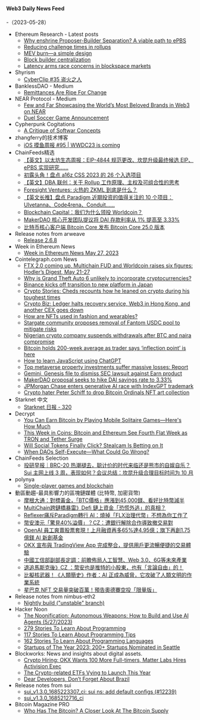 #### Web3 Daily News Feed
-（2023-05-28）

- Ethereum Research - Latest posts
  - [Why enshrine Proposer-Builder Separation? A viable path to ePBS](https://ethresear.ch/t/why-enshrine-proposer-builder-separation-a-viable-path-to-epbs/15710/7)
  - [Reducing challenge times in rollups](https://ethresear.ch/t/reducing-challenge-times-in-rollups/14997/13)
  - [MEV burn—a simple design](https://ethresear.ch/t/mev-burn-a-simple-design/15590/16)
  - [Block builder centralization](https://ethresear.ch/t/block-builder-centralization/12135/16)
  - [Latency arms race concerns in blockspace markets](https://ethresear.ch/t/latency-arms-race-concerns-in-blockspace-markets/14957/11)
- Shyrism
  - [CyberClip #35 盗火之人](https://shyrz.me/cyberclip-35-prometheus/)
- BanklessDAO - Medium
  - [Remittances Are Ripe For Change](https://medium.com/bankless-dao/remittances-are-ripe-for-change-3d3d81f3f3ab?source=rss----2e8b6adb479c---4)
- NEAR Protocol - Medium
  - [Few and Far Showcasing the World’s Most Beloved Brands in Web3 on NEAR](https://medium.com/nearprotocol/few-and-far-showcasing-the-worlds-most-beloved-brands-in-web3-on-near-5cd21d66c51a?source=rss----1128a53be4a7---4)
  - [Duel Soccer Game Announcement](https://medium.com/nearprotocol/duel-soccer-game-announcement-c6c612629d77?source=rss----1128a53be4a7---4)
- Cypherpunk Cogitations
  - [A Critique of Softwar Concepts](https://blog.lopp.net/critique-softwar-concepts/)
- zhangferry的技术博客
  - [iOS 摸鱼周报 #95 | WWDC23 is coming](https://zhangferry.com/2023/05/27/iOSWeeklyLearning_95)
- ChainFeeds精选
  - [【英文】以太坊生态周报：EIP-4844 规范更改、坎昆升级最终候选 EIP、ePBS 实现研究......](https://weekinethereumnews.com/week-in-ethereum-news-may-27-2023/)
  - [初露头角！盘点 a16z CSS 2023 的 26 个入选项目](https://foresightnews.pro/article/detail/33908)
  - [【英文】DBA 联创：关于 Rollup 工作原理、主权及可组合性的思考](https://dba.mirror.xyz/LYUb_Y2huJhNUw_z8ltqui2d6KY8Fc3t_cnSE9rDL_o)
  - [Foresight Ventures: 火热的 ZKML 到底是什么？](https://mp.weixin.qq.com/s/C5ltlK_HIrc-VbozV-GCEQ)
  - [【英文长推】盘点 Paradigm 近期投资的值得关注的 10 个项目：Ulvetanna、Code4rena、Conduit......](https://twitter.com/nobrainflip/status/1662158206947438592)
  - [Blockchain Capital：我们为什么领投 Worldcoin？](https://www.wu-talk.com/index.php?m=content&c=index&a=show&catid=6&id=14647)
  - [MakerDAO 核心开发团队提议将 DAI 存款利率从 1% 提高至 3.33%](https://forum.makerdao.com/t/stability-scope-parameter-changes-2-non-scope-defined-parameter-changes-may-2023/20981)
  - [比特币核心客户端 Bitcoin Core 发布 Bitcoin Core 25.0 版本](https://github.com/bitcoin/bitcoin/blob/master/doc/release-notes/release-notes-25.0.md)
- Release notes from arweave
  - [Release 2.6.8](https://github.com/ArweaveTeam/arweave/releases/tag/N.2.6.8)
- Week in Ethereum News
  - [Week in Ethereum News  May 27, 2023](https://weekinethereumnews.com/week-in-ethereum-news-may-27-2023/)
- Cointelegraph.com News
  - [FTX 2.0 coming up, Multichain FUD and Worldcoin raises six figures: Hodler’s Digest, May 21-27](https://cointelegraph.com/magazine/ftx-2-0-coming-up-multichain-fud-and-worldcoin-raises-six-figures-hodlers-digest-may-21-27/)
  - [Why is Grand Theft Auto 6 unlikely to incorporate cryptocurrencies?](https://cointelegraph.com/news/why-is-grand-theft-auto-6-unlikely-to-incorporate-cryptocurrencies)
  - [Binance kicks off transition to new platform in Japan](https://cointelegraph.com/news/binance-kicks-off-transition-to-new-platform-in-japan)
  - [Crypto Stories: Cheds recounts how he leaned on crypto during his toughest times](https://cointelegraph.com/news/crypto-stories-cheds-recounts-how-he-leaned-onto-crypto-after-his-toughest-times)
  - [Crypto Biz: Ledger halts recovery service, Web3 in Hong Kong, and another CEX goes down](https://cointelegraph.com/news/crypto-biz-ledger-halts-recovery-service-web3-in-hong-kong-and-another-cex-goes-down)
  - [How are NFTs used in fashion and wearables?](https://cointelegraph.com/explained/how-are-nfts-used-in-fashion-and-wearables)
  - [Stargate community proposes removal of Fantom USDC pool to mitigate risks](https://cointelegraph.com/news/stargate-community-proposes-removal-of-fantom-usdc-pool-to-mitigate-risks)
  - [Nigerian crypto company suspends withdrawals after BTC and naira compromise](https://cointelegraph.com/news/nigerian-crypto-company-suspends-withdrawals-after-btc-and-naira-compromise)
  - [Bitcoin holds 200-week average as trader says ‘inflection point’ is here](https://cointelegraph.com/news/bitcoin-holds-200-week-average-as-trader-says-inflection-point-is-here)
  - [How to learn JavaScript using ChatGPT](https://cointelegraph.com/news/learn-javascript-using-chatgpt)
  - [Top metaverse property investments suffer massive losses: Report](https://cointelegraph.com/news/top-metaverse-property-investments-suffer-massive-losses-report)
  - [Gemini, Genesis file to dismiss SEC lawsuit against Earn product](https://cointelegraph.com/news/gemini-files-to-dismiss-sec-s-lawsuit-over-its-earn-product)
  - [MakerDAO proposal seeks to hike DAI savings rate to 3.33%](https://cointelegraph.com/news/makerdao-proposal-seeks-to-hike-dai-savings-rate-to-3-33)
  - [JPMorgan Chase enters generative AI race with IndexGPT trademark](https://cointelegraph.com/news/jpmorgan-chase-enters-generative-ai-race-with-indexgpt-trademark)
  - [Crypto hater Peter Schiff to drop Bitcoin Ordinals NFT art collection](https://cointelegraph.com/news/crypto-hater-peter-schiff-unveils-bitcoin-ordinals-nft-project)
- Starknet 中文
  - [Starknet 日报 - 320](https://starknetzh.substack.com/p/starknet-320)
- Decrypt
  - [You Can Earn Bitcoin by Playing Mobile Solitaire Games—Here's How Much](https://decrypt.co/142635/you-can-earn-bitcoin-by-playing-mobile-solitaire-games-heres-how-much)
  - [This Week in Coins: Bitcoin and Ethereum See Fourth Flat Week as TRON and Tether Surge](https://decrypt.co/142627/this-week-in-coins-bitcoin-ethereum-fourth-flat-week-tron-tether-surge)
  - [Will Social Tokens Finally Click? Stealcam Is Betting on It](https://decrypt.co/142543/will-social-tokens-finally-click-stealcam-friendtech)
  - [When DAOs Self-Execute—What Could Go Wrong?](https://decrypt.co/142499/when-daos-self-execute-what-could-go-wrong)
- ChainFeeds Selection
  - [投研早报｜BRC-20 热潮褪去，聪计价的时代来临还是熊市的自娱自乐？Sui 主网上线 3 周，表现如何？会议总结：坎昆升级合理目标时间为 10 月](https://substack.chainfeeds.xyz/p/brc-20-sui-3-10)
- polynya
  - [Single-player games and blockchain](https://polynya.mirror.xyz/3VB1OqQvZSav34C5sWfWgZiZUMFdayqwa-Jiw36wDc8)
- 動區動趨-最具影響力的區塊鏈媒體 (比特幣, 加密貨幣)
  - [摩根大通：對標黃金，「BTC價格」應漲到45,000鎂、看好比特幣減半](https://www.blocktempo.com/jpmorgan-gold-prices-signal-bitcoin-should-be-at-45000/)
  - [MultiChain跨鏈橋暴雷》Defi 鏈上資金「恐慌外逃」的真相？](https://www.blocktempo.com/multichain-data-analysis-is-there-really-a-panic-outflow-of-funds/)
  - [Reflexer痛斥Paradigm轉行 AI：燒掉「FLX治理代幣」不想為你工作了](https://www.blocktempo.com/reflexer-calls-out-paradigm-burn-all-your-flx/)
  - [幣安澳元「驚見40%溢價」？CZ：遭銀行解除合作導致撤交易對](https://www.blocktempo.com/binance-ceases-aud-support-in-australia-due-to-banking-partner-discontinuation/)
  - [OpenAI 員工爽賣股票套現！上月融資再多65%達4.95億；旗下再創1.75億鎂 AI 新創基金](https://www.blocktempo.com/openais-recent-share-sale-for-employees-was-65-larger-than-previously-reported-raising-495-million/)
  - [OKX 宣布與 TradingView App 完成整合，提供用戶更流暢便捷的交易體驗](https://www.blocktempo.com/okx-announced-intergraiton-with-tradingview-app/)
  - [中國工信部副部長定調：前瞻佈局人工智慧、Web 3.0、6G等未來產業](https://www.blocktempo.com/china-ministry-of-information-technology-keep-an-eye-on-web3-ai/)
  - [退追馬斯克後》CZ ：幣安也是推特的小股東，也有「言論自由」的！](https://www.blocktempo.com/binance-are-a-tiny-minority-twitter-shareholder/)
  - [比擬核武器！《人類簡史》作者：AI 正成為威脅，它攻破了人類文明的作業系統](https://www.blocktempo.com/yuval-hararis-shared-his-views-on-ai-development/)
  - [星巴克 NFT 交易量突破百萬！預告奧德賽空投「限量版」](https://www.blocktempo.com/starbucks-airdropping-more-nfts-in-june-to-expand-web3-rewards-program/)
- Release notes from nimbus-eth2
  - [Nightly build ("unstable" branch)](https://github.com/status-im/nimbus-eth2/releases/tag/nightly)
- Hacker Noon
  - [The Noonification: Autonomous Weapons: How to Build and Use AI Agents (5/27/2023)](https://hackernoon.com/5-27-2023-noonification?source=rss)
  - [279 Stories To Learn About Programming](https://hackernoon.com/279-stories-to-learn-about-programming?source=rss)
  - [117 Stories To Learn About Programming Tips](https://hackernoon.com/117-stories-to-learn-about-programming-tips?source=rss)
  - [162 Stories To Learn About Programming Languages](https://hackernoon.com/162-stories-to-learn-about-programming-languages?source=rss)
  - [Startups of The Year 2023: 200+ Startups Nominated in Seattle](https://hackernoon.com/startups-of-the-year-2023-200-startups-nominated-in-seattle?source=rss)
- Blockworks: News and insights about digital assets.
  - [Crypto Hiring: OKX Wants 100 More Full-timers, Matter Labs Hires Activision Exec](https://blockworks.co/news/okx-wants-100-more-employees)
  - [The Crypto-related ETFs Vying to Launch This Year](https://blockworks.co/news/crypto-etfs-vying-to-launch)
  - [Dear Developers, Don’t Forget About Brazil](https://blockworks.co/news/developers-investment-brazil)
- Release notes from sui
  - [sui_v1.3.0_1685223307_ci: sui ns: add default configs (#12239)](https://github.com/MystenLabs/sui/releases/tag/sui_v1.3.0_1685223307_ci)
  - [sui_v1.3.0_1685212716_ci](https://github.com/MystenLabs/sui/releases/tag/sui_v1.3.0_1685212716_ci)
- Bitcoin Magazine PRO
  - [Who Has The Bitcoin? A Closer Look At The Bitcoin Supply](https://bmpro.substack.com/p/closer-look-at-the-bitcoin-supply)
